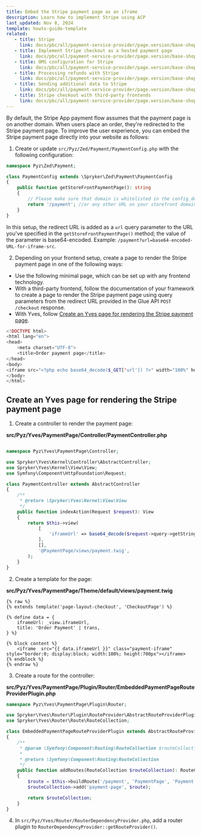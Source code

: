 ```yaml
---
title: Embed the Stripe payment page as an iframe
description: Learn how to implement Stripe using ACP
last_updated: Nov 8, 2024
template: howto-guide-template
related:
   - title: Stripe
     link: docs/pbc/all/payment-service-provider/page.version/base-shop/third-party-integrations/stripe/stripe.html
   - title: Implement Stripe checkout as a hosted payment page
     link: docs/pbc/all/payment-service-provider/page.version/base-shop/third-party-integrations/stripe/project-guidelines-for-stripe/project-prerequisites-for-implementing-Stripe-checkout-as-a-hosted-payment-page.html
   - title: OMS configuration for Stripe
     link: docs/pbc/all/payment-service-provider/page.version/base-shop/third-party-integrations/stripe/project-guidelines-for-stripe/oms-configuration-for-stripe.html
   - title: Processing refunds with Stripe
     link: docs/pbc/all/payment-service-provider/page.version/base-shop/third-party-integrations/stripe/project-guidelines-for-stripe/processing-refunds-with-stripe.html
   - title: Sending additional data to Stripe
     link: docs/pbc/all/payment-service-provider/page.version/base-shop/third-party-integrations/stripe/project-guidelines-for-stripe/sending-additional-data-to-stripe.html
   - title: Stripe checkout with third-party frontends
     link: docs/pbc/all/payment-service-provider/page.version/base-shop/third-party-integrations/stripe/project-guidelines-for-stripe/stripe-checkout-with-third-party-frontends.html
---
```


By default, the Stripe App payment flow assumes that the payment page is on another domain. When users place an order, they're redirected to the Stripe payment page. To improve the user experience, you can embed the Stripe payment page directly into your website as follows:


1. Create or update `src/Pyz/Zed/Payment/PaymentConfig.php` with the following configuration:

```php
namespace Pyz\Zed\Payment;

class PaymentConfig extends \Spryker\Zed\Payment\PaymentConfig
{
    public function getStoreFrontPaymentPage(): string
    {        
        // Please make sure that domain is whitelisted in the config_default.php `$config[KernelConstants::DOMAIN_WHITELIST]`
        return '/payment'; //or any other URL on your storefront domain e.g. https://your-site.com/payment-with-stripe
    }
}
```

In this setup, the redirect URL is added as a `url` query parameter to the URL you've specified in the `getStoreFrontPaymentPage()` method; the value of the parameter is base64-encoded.
Example: `/payment?url=base64-encoded-URL-for-iframe-src`.


2. Depending on your frontend setup, create a page to render the Stripe payment page in one of the following ways:

* Use the following minimal page, which can be set up with any frontend technology.
* With a third-party frontend, follow the documentation of your framework to create a page to render the Stripe payment page using query parameters from the redirect URL provided in the Glue API `POST /checkout` response.
* With Yves, follow [Create an Yves page for rendering the Stripe payment page](#create-an-yves-page-for-rendering-the-stripe-payment-page).

```php
<!DOCTYPE html>
<html lang="en">
<head>
    <meta charset="UTF-8">
    <title>Order payment page</title>
</head>
<body>
<iframe src="<?php echo base64_decode($_GET['url']) ?>" width="100%" height="700px" style="border:0"></iframe>
</body>
</html>
```


## Create an Yves page for rendering the Stripe payment page


1. Create a controller to render the payment page:

**src/Pyz/Yves/PaymentPage/Controller/PaymentController.php**

```php

namespace Pyz\Yves\PaymentPage\Controller;

use Spryker\Yves\Kernel\Controller\AbstractController;
use Spryker\Yves\Kernel\View\View;
use Symfony\Component\HttpFoundation\Request;

class PaymentController extends AbstractController
{
    /**
     * @return \Spryker\Yves\Kernel\View\View
     */
    public function indexAction(Request $request): View
    {
        return $this->view(
            [
                'iframeUrl' => base64_decode($request->query->getString('url', '')),
            ],
            [],
            '@PaymentPage/views/payment.twig',
        );
    }
}

```

2. Create a template for the page:

**src/Pyz/Yves/PaymentPage/Theme/default/views/payment.twig**

```twig
{% raw %}
{% extends template('page-layout-checkout', 'CheckoutPage') %}

{% define data = {
    iframeUrl: _view.iframeUrl,
    title: 'Order Payment' | trans,
} %}

{% block content %}
    <iframe  src="{{ data.iframeUrl }}" class="payment-iframe" style="border:0; display:block; width:100%; height:700px"></iframe>
{% endblock %}
{% endraw %}
```

3. Create a route for the controller:

**src/Pyz/Yves/PaymentPage/Plugin/Router/EmbeddedPaymentPageRouteProviderPlugin.php**

```php
namespace Pyz\Yves\PaymentPage\Plugin\Router;

use Spryker\Yves\Router\Plugin\RouteProvider\AbstractRouteProviderPlugin;
use Spryker\Yves\Router\Route\RouteCollection;

class EmbeddedPaymentPageRouteProviderPlugin extends AbstractRouteProviderPlugin
{
    /**
     * @param \Symfony\Component\Routing\RouteCollection $routeCollection
     *
     * @return \Symfony\Component\Routing\RouteCollection
     */
    public function addRoutes(RouteCollection $routeCollection): RouteCollection
    {
        $route = $this->buildRoute('/payment', 'PaymentPage', 'Payment', 'indexAction');
        $routeCollection->add('payment-page', $route);

        return $routeCollection;
    }
}
```

4. In `src/Pyz/Yves/Router/RouterDependencyProvider.php`, add a router plugin to `RouterDependencyProvider::getRouteProvider()`.
